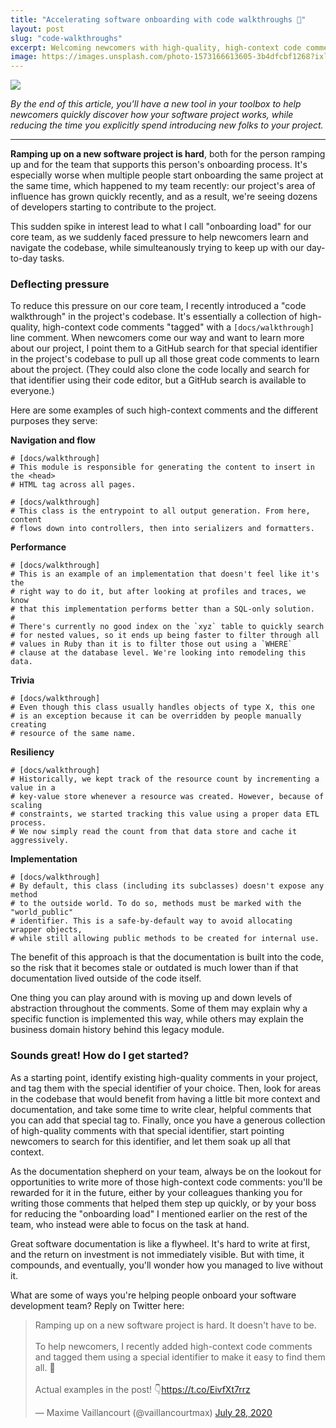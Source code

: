 ```yaml
---
title: "Accelerating software onboarding with code walkthroughs 📌"
layout: post
slug: "code-walkthroughs"
excerpt: Welcoming newcomers with high-quality, high-context code comments.
image: https://images.unsplash.com/photo-1573166613605-3b4dfcbf1268?ixlib=rb-1.2.1&auto=format&fit=crop&w=1498&h=500&q=80
---
```


<img src="{{ page.image }}"/>

*By the end of this article, you'll have a new tool in your toolbox to help newcomers quickly discover how your software project works, while reducing the time you explicitly spend introducing new folks to your project.*

---

**Ramping up on a new software project is hard**, both for the person ramping up and for the team that supports this person's onboarding process. It's especially worse when multiple people start onboarding the same project at the same time, which happened to my team recently: our project's area of influence has grown quickly recently, and as a result, we're seeing dozens of developers starting to contribute to the project.

This sudden spike in interest lead to what I call "onboarding load" for our core team, as we suddenly faced pressure to help newcomers learn and navigate the codebase, while simulteanously trying to keep up with our day-to-day tasks.

### Deflecting pressure

To reduce this pressure on our core team, I recently introduced a "code walkthrough" in the project's codebase. It's essentially a collection of high-quality, high-context code comments "tagged" with a `[docs/walkthrough]` line comment. When newcomers come our way and want to learn more about our project, I point them to a GitHub search for that special identifier in the project's codebase to pull up all those great code comments to learn about the project. (They could also clone the code locally and search for that identifier using their code editor, but a GitHub search is available to everyone.)

Here are some examples of such high-context comments and the different purposes they serve:

**Navigation and flow**

```
# [docs/walkthrough]
# This module is responsible for generating the content to insert in the <head>
# HTML tag across all pages.
```

```
# [docs/walkthrough]
# This class is the entrypoint to all output generation. From here, content
# flows down into controllers, then into serializers and formatters.
```

**Performance**

```
# [docs/walkthrough]
# This is an example of an implementation that doesn't feel like it's the
# right way to do it, but after looking at profiles and traces, we know
# that this implementation performs better than a SQL-only solution.
#
# There's currently no good index on the `xyz` table to quickly search
# for nested values, so it ends up being faster to filter through all
# values in Ruby than it is to filter those out using a `WHERE`
# clause at the database level. We're looking into remodeling this data.
```

**Trivia**

```
# [docs/walkthrough]
# Even though this class usually handles objects of type X, this one
# is an exception because it can be overridden by people manually creating
# resource of the same name.
```

**Resiliency**

```
# [docs/walkthrough]
# Historically, we kept track of the resource count by incrementing a value in a
# key-value store whenever a resource was created. However, because of scaling
# constraints, we started tracking this value using a proper data ETL process.
# We now simply read the count from that data store and cache it aggressively.
```

**Implementation**

```
# [docs/walkthrough]
# By default, this class (including its subclasses) doesn't expose any method
# to the outside world. To do so, methods must be marked with the "world_public" 
# identifier. This is a safe-by-default way to avoid allocating wrapper objects,
# while still allowing public methods to be created for internal use.
```

The benefit of this approach is that the documentation is built into the code, so the risk that it becomes stale or outdated is much lower than if that documentation lived outside of the code itself.

One thing you can play around with is moving up and down levels of abstraction throughout the comments. Some of them may explain why a specific function is implemented this way, while others may explain the business domain history behind this legacy module.

### Sounds great! How do I get started?

As a starting point, identify existing high-quality comments in your project, and tag them with the special identifier of your choice. Then, look for areas in the codebase that would benefit from having a little bit more context and documentation, and take some time to write clear, helpful comments that you can add that special tag to. Finally, once you have a generous collection of high-quality comments with that special identifier, start pointing newcomers to search for this identifier, and let them soak up all that context.

As the documentation shepherd on your team, always be on the lookout for opportunities to write more of those high-context code comments: you'll be rewarded for it in the future, either by your colleagues thanking you for writing those comments that helped them step up quickly, or by your boss for reducing the "onboarding load" I mentioned earlier on the rest of the team, who instead were able to focus on the task at hand.

Great software documentation is like a flywheel. It's hard to write at first, and the return on investment is not immediately visible. But with time, it compounds, and eventually, you'll wonder how you managed to live without it.

What are some of ways you're helping people onboard your software development team? Reply on Twitter here:

<p>
<blockquote class="twitter-tweet"><p lang="en" dir="ltr">Ramping up on a new software project is hard. It doesn&#39;t have to be.<br><br>To help newcomers, I recently added high-context code comments and tagged them using a special identifier to make it easy to find them all. 🎉<br><br>Actual examples in the post! 👇<a href="https://t.co/EivfXt7rrz">https://t.co/EivfXt7rrz</a></p>&mdash; Maxime Vaillancourt (@vaillancourtmax) <a href="https://twitter.com/vaillancourtmax/status/1288097090585993216?ref_src=twsrc%5Etfw">July 28, 2020</a></blockquote> <script async src="https://platform.twitter.com/widgets.js" charset="utf-8"></script>
</p>
